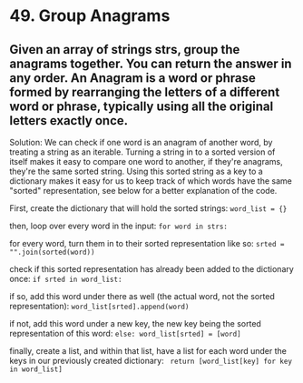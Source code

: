 # 49. Group Anagrams

## Given an array of strings strs, group the anagrams together. You can return the answer in any order. An Anagram is a word or phrase formed by rearranging the letters of a different word or phrase, typically using all the original letters exactly once.

Solution:
We can check if one word is an anagram of another word, by treating a string as an iterable. Turning a string in to a sorted version of itself makes it easy to compare one word to another, if they're anagrams, they're the same sorted string.
Using this sorted string as a key to a dictionary makes it easy for us to keep track of which words have the same "sorted" representation, see below for a better explanation of the code.

First, create the dictionary that will hold the sorted strings:
`word_list = {}`

then, loop over every word in the input:
`for word in strs:`

for every word, turn them in to their sorted representation like so:
  `srted = "".join(sorted(word))`

check if this sorted representation has already been added to the dictionary once:
   `if srted in word_list:` 

if so, add this word under there as well (the actual word, not the sorted representation):
    `word_list[srted].append(word)`

if not, add this word under a new key, the new key being the sorted representation of this word:
    `else:
        word_list[srted] = [word]`

finally, create a list, and within that list, have a list for each word under the keys in our previously created dictionary:
` return [word_list[key] for key in word_list]`
 
